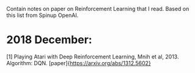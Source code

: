 Contain notes on paper on Reinforcement Learning that I read. Based on this list from Spinup OpenAI. 

# 2018 December:
[1]	Playing Atari with Deep Reinforcement Learning, Mnih et al, 2013. Algorithm: DQN. [paper]{https://arxiv.org/abs/1312.5602}
